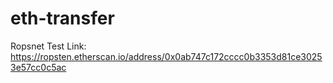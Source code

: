 # eth-transfer

Ropsnet Test Link:
https://ropsten.etherscan.io/address/0x0ab747c172cccc0b3353d81ce30253e57cc0c5ac
